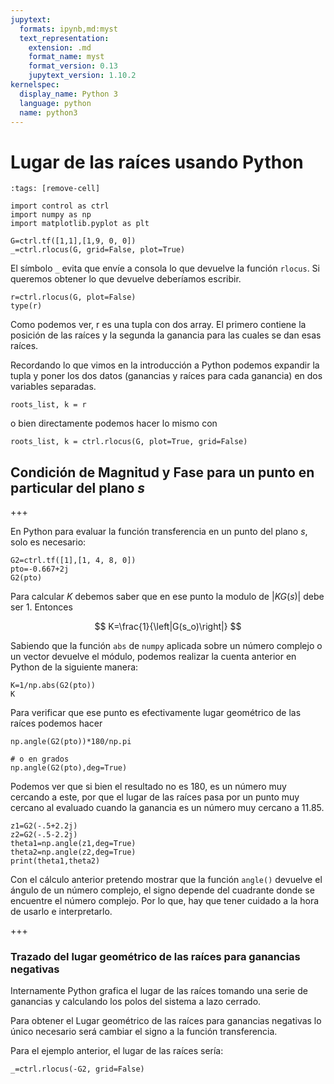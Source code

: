 ```yaml
---
jupytext:
  formats: ipynb,md:myst
  text_representation:
    extension: .md
    format_name: myst
    format_version: 0.13
    jupytext_version: 1.10.2
kernelspec:
  display_name: Python 3
  language: python
  name: python3
---
```


# Lugar de las raíces usando Python

```{code-cell} ipython3
:tags: [remove-cell]

import control as ctrl
import numpy as np
import matplotlib.pyplot as plt
```

```{code-cell} ipython3
G=ctrl.tf([1,1],[1,9, 0, 0])
_=ctrl.rlocus(G, grid=False, plot=True)
```

El símbolo `_` evita que envíe a consola lo que devuelve la función `rlocus`. Si queremos obtener lo que devuelve deberíamos escribir.

```{code-cell} ipython3
r=ctrl.rlocus(G, plot=False)
type(r)
```

Como podemos ver, r es una tupla con dos array. El primero contiene la posición de las raíces y la segunda la ganancia para las cuales se dan esas raíces.

Recordando lo que vimos en la introducción a Python podemos expandir la tupla y poner los dos datos (ganancias y raíces para cada ganancia) en dos variables separadas.

```{code-cell} ipython3
roots_list, k = r
```

o bien directamente podemos hacer lo mismo con

```{code-cell} ipython3
roots_list, k = ctrl.rlocus(G, plot=True, grid=False)
```

## Condición de Magnitud y Fase para un punto en particular del plano $s$

+++

En Python para evaluar la función transferencia en un punto del plano $s$, solo es necesario:

```{code-cell} ipython3
G2=ctrl.tf([1],[1, 4, 8, 0])
pto=-0.667+2j
G2(pto)
```

Para calcular $K$ debemos saber que en ese punto la modulo de $\left|KG(s)\right|$ debe ser 1. Entonces

$$
K=\frac{1}{\left|G(s_o)\right|}
$$

Sabiendo que la función `abs` de `numpy` aplicada sobre un número complejo o un vector devuelve el módulo,  podemos realizar la cuenta anterior en Python de la siguiente manera:

```{code-cell} ipython3
K=1/np.abs(G2(pto)) 
K
```

Para verificar que ese punto es efectivamente lugar geométrico de las raíces podemos hacer

```{code-cell} ipython3
np.angle(G2(pto))*180/np.pi
```

```{code-cell} ipython3
# o en grados
np.angle(G2(pto),deg=True)
```

Podemos ver que si bien el resultado no es 180, es un número muy cercando a este, por que el lugar de las raíces pasa por un punto muy cercano al evaluado cuando la ganancia es un número muy cercano a 11.85.

```{code-cell} ipython3
z1=G2(-.5+2.2j)
z2=G2(-.5-2.2j)
theta1=np.angle(z1,deg=True)
theta2=np.angle(z2,deg=True)
print(theta1,theta2)
```

Con el cálculo anterior pretendo mostrar que la función `angle()` devuelve el ángulo de un número complejo, el signo depende del cuadrante donde se encuentre el número complejo. Por lo que, hay que tener cuidado a la hora de usarlo e interpretarlo.

+++

### Trazado del lugar geométrico de las raíces para ganancias negativas

Internamente Python grafica el lugar de las raíces tomando una serie de ganancias y calculando los polos del sistema a lazo cerrado. 

Para obtener el Lugar geométrico de las raíces para ganancias negativas lo único necesario será cambiar el signo a la función transferencia.

Para el ejemplo anterior, el lugar de las raíces sería:

```{code-cell} ipython3
_=ctrl.rlocus(-G2, grid=False)
```

```{code-cell} ipython3

```
